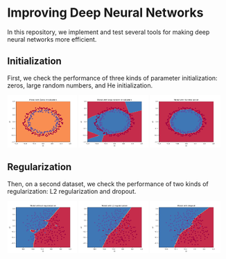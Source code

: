 # Improving Deep Neural Networks

In this repository, we implement and test several tools for making deep neural networks more efficient.

## Initialization

First, we check the performance of three kinds of parameter initialization: zeros, large random numbers, and He initialization.

<p float="left">
<img src="./images/Figure_1.png"  width="32%">
<img src="./images/Figure_2.png"  width="32%">
<img src="./images/Figure_3.png"  width="32%"> 
</p>

## Regularization

Then, on a second dataset, we check the performance of two kinds of regularization: L2 regularization and dropout.

<p float="left">
<img src="./images/Figure_4.png"  width="32%">
<img src="./images/Figure_5.png"  width="32%">
<img src="./images/Figure_6.png"  width="32%"> 
</p>
